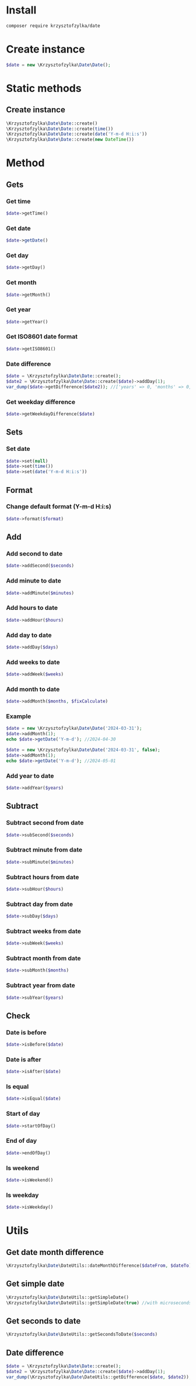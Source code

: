 # Install
```bash
composer require krzysztofzylka/date
```

# Create instance
```php
$date = new \Krzysztofzylka\Date\Date();
```

# Static methods
## Create instance
```php
\Krzysztofzylka\Date\Date::create()
\Krzysztofzylka\Date\Date::create(time())
\Krzysztofzylka\Date\Date::create(date('Y-m-d H:i:s'))
\Krzysztofzylka\Date\Date::create(new DateTime())
```

# Method
## Gets
### Get time
```php
$date->getTime()
```
### Get date
```php
$date->getDate()
```
### Get day
```php
$date->getDay()
```
### Get month
```php
$date->getMonth()
```
### Get year
```php
$date->getYear()
```
### Get ISO8601 date format
```php
$date->getISO8601()
```
### Date difference
```php
$date = \Krzysztofzylka\Date\Date::create();
$date2 = \Krzysztofzylka\Date\Date::create($date)->addDay(1);
var_dump($date->getDifference($date2)); //['years' => 0, 'months' => 0, 'days' => 1, 'hours' => 0, 'minutes' => 0, 'seconds' => 0]
```
### Get weekday difference
```php
$date->getWeekdayDifference($date)
```

## Sets
### Set date
```php
$date->set(null)
$date->set(time())
$date->set(date('Y-m-d H:i:s'))
```

## Format
### Change default format (Y-m-d H:i:s)
```php
$date->format($format)
```

## Add
### Add second to date
```php
$date->addSecond($seconds)
```
### Add minute to date
```php
$date->addMinute($minutes)
```
### Add hours to date
```php
$date->addHour($hours)
```
### Add day to date
```php
$date->addDay($days)
```
### Add weeks to date
```php
$date->addWeek($weeks)
```
### Add month to date
```php
$date->addMonth($months, $fixCalculate)
```
### Example
```php
$date = new \Krzysztofzylka\Date\Date('2024-03-31');
$date->addMonth(1);
echo $date->getDate('Y-m-d'); //2024-04-30

$date = new \Krzysztofzylka\Date\Date('2024-03-31', false);
$date->addMonth(1);
echo $date->getDate('Y-m-d'); //2024-05-01
```
### Add year to date
```php
$date->addYear($years)
```

## Subtract
### Subtract second from date
```php
$date->subSecond($seconds)
```
### Subtract minute from date
```php
$date->subMinute($minutes)
```
### Subtract hours from date
```php
$date->subHour($hours)
```
### Subtract day from date
```php
$date->subDay($days)
```
### Subtract weeks from date
```php
$date->subWeek($weeks)
```
### Subtract month from date
```php
$date->subMonth($months)
```
### Subtract year from date
```php
$date->subYear($years)
```

## Check
### Date is before
```php
$date->isBefore($date)
```
### Date is after
```php
$date->isAfter($date)
```
### Is equal
```php
$date->isEqual($date)
```
### Start of day
```php
$date->startOfDay()
```
### End of day
```php
$date->endOfDay()
```
### Is weekend
```php
$date->isWeekend()
```
### Is weekday
```php
$date->isWeekday()
```

# Utils
## Get date month difference
```php
\Krzysztofzylka\Date\DateUtils::dateMonthDifference($dateFrom, $dateTo)
```
## Get simple date
```php
\Krzysztofzylka\Date\DateUtils::getSimpleDate()
\Krzysztofzylka\Date\DateUtils::getSimpleDate(true) //with microseconds
```
## Get seconds to date
```php
\Krzysztofzylka\Date\DateUtils::getSecondsToDate($seconds)
```
## Date difference
```php
$date = \Krzysztofzylka\Date\Date::create();
$date2 = \Krzysztofzylka\Date\Date::create($date)->addDay(1);
var_dump(\Krzysztofzylka\Date\DateUtils::getDifference($date, $date2)); //['years' => 0, 'months' => 0, 'days' => 1, 'hours' => 0, 'minutes' => 0, 'seconds' => 0]
```